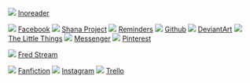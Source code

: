 ![](http://www.google.com/s2/favicons?domain=http://inoreader.com/) [Inoreader](http://inoreader.com/)
<!-- ![](http://www.google.com/s2/favicons?domain=http://rwby-rpg.rwbyfanon.com/index.php) [RwbyFanon](http://rwby-rpg.rwbyfanon.com/index.php)  -->
![](http://www.google.com/s2/favicons?domain=http://facebook.com/) [Facebook](http://facebook.com/) 
![](http://www.google.com/s2/favicons?domain=http://www.shanaproject.com/follows/) [Shana Project](http://www.shanaproject.com/follows/)
![](http://www.google.com/s2/favicons?domain=http://www.icloud.com) [Reminders](https://www.icloud.com/#reminders)
![](http://www.google.com/s2/favicons?domain=https://github.com/Willowlark) [Github](https://github.com/Willowlark) 
![](http://www.google.com/s2/favicons?domain=http://pawkun.deviantart.com/) [DeviantArt](http://pawkun.deviantart.com/)
![](http://www.google.com/s2/favicons?domain=https://www.flickr.com) [The Little Things](https://www.flickr.com/photos/thelittlethingswemiss/albums)
![](http://www.google.com/s2/favicons?domain=http://messenger.com/) [Messenger](http://messenger.com/) 
![](http://www.google.com/s2/favicons?domain=https://www.pinterest.com/) [Pinterest](https://www.pinterest.com/) 
<!-- ![](http://www.google.com/s2/favicons?domain=http://elvis.rowan.edu/~clarkw26/BBcode.cgi) [BBgen](http://elvis.rowan.edu/~clarkw26/BBcode.cgi)  -->
![](http://www.google.com/s2/favicons?domain=https://player.twitch.tv/?volume=1&channel=fredrin) [Fred Stream](https://player.twitch.tv/?volume=1&channel=fredrin) 
<!-- ![](http://www.google.com/s2/favicons?domain=https://flipboard.com/) [Flipboard](https://flipboard.com/)  -->
![](http://www.google.com/s2/favicons?domain=https://www.fanfiction.net/) [Fanfiction](https://www.fanfiction.net/) 
![](http://www.google.com/s2/favicons?domain=https://www.instagram.com/) [Instagram](https://www.instagram.com/) 
![](http://www.google.com/s2/favicons?domain=http://trello.com) [Trello](https://trello.com/billclark31/boards)